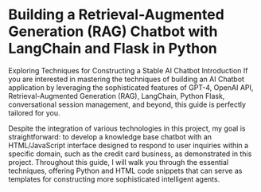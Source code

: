 # Building a Retrieval-Augmented Generation (RAG) Chatbot with LangChain and Flask in Python
Exploring Techniques for Constructing a Stable AI Chatbot
Introduction 
If you are interested in mastering the techniques of building an AI Chatbot application by leveraging the sophisticated features of GPT-4, OpenAI API, Retrieval-Augmented Generation (RAG), LangChain, Python Flask, conversational session management, and beyond, this guide is perfectly tailored for you.

Despite the integration of various technologies in this project, my goal is straightforward: to develop a knowledge base chatbot with an HTML/JavaScript interface designed to respond to user inquiries within a specific domain, such as the credit card business, as demonstrated in this project. Throughout this guide, I will walk you through the essential techniques, offering Python and HTML code snippets that can serve as templates for constructing more sophisticated intelligent agents.

